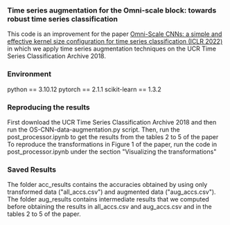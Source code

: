 ### Time series augmentation for the Omni-scale block: towards robust time series classification

This code is an improvement for the paper [Omni-Scale CNNs: a simple and effective kernel size configuration for time series classification (ICLR 2022)](https://arxiv.org/abs/2002.10061) in which we apply time series augmentation techniques on the UCR Time Series Classification Archive 2018.

### Environment 

python == 3.10.12 
pytorch == 2.1.1
scikit-learn == 1.3.2

### Reproducing the results

First download the UCR Time Series Classification Archive 2018 and then run the OS-CNN-data-augmentation.py script.
Then, run the post_processor.ipynb to get the results from the tables 2 to 5 of the paper
To reproduce the transformations in Figure 1 of the paper, run the code in post_processor.ipynb under the section "Visualizing the transformations"


### Saved Results

The folder acc_results contains the accuracies obtained by using only transformed data ("all_accs.csv") and augmented data ("aug_accs.csv").
The folder aug_results contains intermediate results that we computed before obtaining the results in all_accs.csv and aug_accs.csv and in the tables 2 to 5 of the paper.